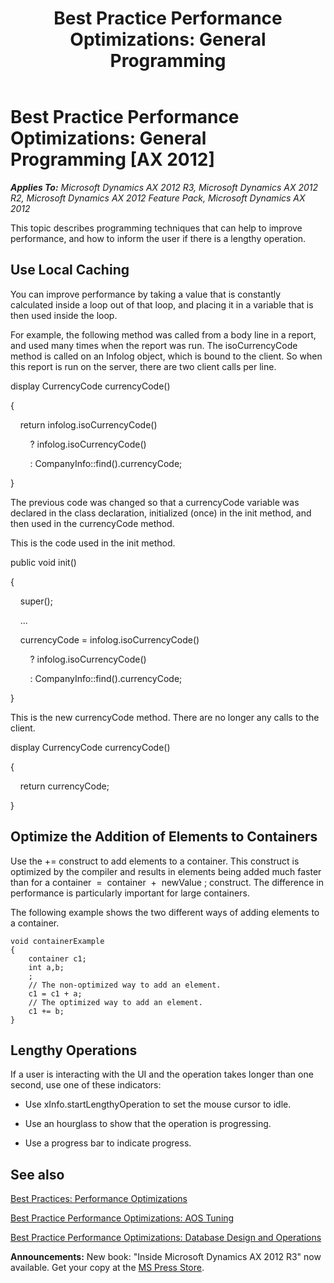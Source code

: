 ﻿---
title: 'Best Practice Performance Optimizations: General Programming'
TOCTitle: 'Performance Optimizations: General Programming'
ms:assetid: 362aa658-667c-4c05-b85c-f2e61e5c1c03
ms:mtpsurl: https://msdn.microsoft.com/en-us/library/Aa604198(v=AX.60)
ms:contentKeyID: 35242022
ms.date: 05/18/2015
mtps_version: v=AX.60
---

# Best Practice Performance Optimizations: General Programming [AX 2012]


_**Applies To:** Microsoft Dynamics AX 2012 R3, Microsoft Dynamics AX 2012 R2, Microsoft Dynamics AX 2012 Feature Pack, Microsoft Dynamics AX 2012_

This topic describes programming techniques that can help to improve performance, and how to inform the user if there is a lengthy operation.

## Use Local Caching

You can improve performance by taking a value that is constantly calculated inside a loop out of that loop, and placing it in a variable that is then used inside the loop.

For example, the following method was called from a body line in a report, and used many times when the report was run. The isoCurrencyCode method is called on an Infolog object, which is bound to the client. So when this report is run on the server, there are two client calls per line.

display CurrencyCode currencyCode()

{

    return infolog.isoCurrencyCode()

        ? infolog.isoCurrencyCode()

        : CompanyInfo::find().currencyCode;

}

The previous code was changed so that a currencyCode variable was declared in the class declaration, initialized (once) in the init method, and then used in the currencyCode method.

This is the code used in the init method.

public void init() 

{

    super();

    ...

    currencyCode = infolog.isoCurrencyCode()

        ? infolog.isoCurrencyCode()

        : CompanyInfo::find().currencyCode;  

}

This is the new currencyCode method. There are no longer any calls to the client.

display CurrencyCode currencyCode()

{

    return currencyCode;  

}

## Optimize the Addition of Elements to Containers

Use the += construct to add elements to a container. This construct is optimized by the compiler and results in elements being added much faster than for a container  =  container  +  newValue ; construct. The difference in performance is particularly important for large containers.

The following example shows the two different ways of adding elements to a container.

    void containerExample
    {
        container c1;
        int a,b;
        ;
        // The non-optimized way to add an element.
        c1 = c1 + a;  
        // The optimized way to add an element.
        c1 += b;
    }

## Lengthy Operations

If a user is interacting with the UI and the operation takes longer than one second, use one of these indicators:

  - Use xInfo.startLengthyOperation to set the mouse cursor to idle.

  - Use an hourglass to show that the operation is progressing.

  - Use a progress bar to indicate progress.

## See also

[Best Practices: Performance Optimizations](best-practices-performance-optimizations.md)

[Best Practice Performance Optimizations: AOS Tuning](best-practice-performance-optimizations-aos-tuning.md)

[Best Practice Performance Optimizations: Database Design and Operations](best-practice-performance-optimizations-database-design-and-operations.md)

  
**Announcements:** New book: "Inside Microsoft Dynamics AX 2012 R3" now available. Get your copy at the [MS Press Store](https://www.microsoftpressstore.com/store/inside-microsoft-dynamics-ax-2012-r3-9780735685109).

